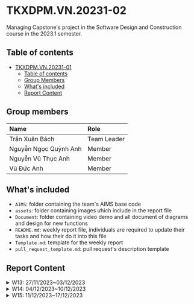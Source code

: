 # TKXDPM.VN.20231-02
Managing Capstone's project in the Software Design and Construction course in the 2023.1 semester.

## Table of contents

- [TKXDPM.VN.20231-01](#tkxdpmvn20231-01)
  - [Table of contents](#table-of-contents)
  - [Group Members](#group-members)
  - [What's included](#whats-included)
  - [Report Content](#report-content)

## Group members


| Name                   | Role        |
| :-------------         | :---------- |
| Trần Xuân Bách         | Team Leader |
| Nguyễn Ngọc Quỳnh Anh  | Member      |
| Nguyễn Vũ Thục Anh     | Member      |
| Vũ Đức Anh             | Member      |


## What's included


- `AIMS`: folder containing the team's AIMS base code
- `assets`: folder containing images ưhich include in the report file
- `Document`: folder containing video demo and all document of diagrams and design for new functions 
- `README.md`: weekly report file, individuals are required to update their tasks and how their do it into this file
- `Template.md`: template for the weekly report
- `pull_request_template.md`: pull request's description template

## Report Content


<details>
  <summary>W13: 27/11/2023~03/12/2023</summary>
<br>
<details>
<summary>Trần Xuân Bách</summary>
<br>

- Assigned tasks: Discover Coupling Type at base code:
  - src/controller/PaymentController
  - src/views/screen/Payment
  - src/subsystem/paypal

- Implementation details:
  - Pull Request(s): https://github.com/quynhanh13/TKXDPM.KHMT.20231-02/pull/2
  - Specific implementation details:
    - Add comments when detecting coupling

</details>

<details>
<summary>Nguyễn Ngọc Quỳnh Anh</summary>
<br>

- Assigned tasks: Discover Coupling Type at base code:
  - src/controller/PlaceOrderController
  - src/views/screen/Shipping
  - src/views/screen/Invoice

- Implementation details:
  - Pull Request: https://github.com/quynhanh13/TKXDPM.KHMT.20231-02/pull/1
  - Specific implementation details:
    - Add comments when detecting coupling

</details>
<details>
<summary>Nguyễn Vũ Thục Anh</summary>
<br>

- Assigned tasks: Discover Coupling Type at base code:
  - src/controller/HomeController
  - src/controller/BaseController
  - src/views/screen/home

- Implementation details:
  - Pull Request(s): #https://github.com/quynhanh13/TKXDPM.KHMT.20231-02/pull/3
  - Specific implementation details:
    - Add comments when detecting coupling

</details>

<details>
<summary>Vũ Đức Anh</summary>
<br>

- Assigned tasks: Discover Coupling Type at base code:
  - src/controller/ViewCartController
  - src/views/screen/cart

- Implementation details:
  - Pull Request(s): #https://github.com/quynhanh13/TKXDPM.KHMT.20231-02/pull/5
  - Specific implementation details:
    - Add comments when detecting coupling

</details>
</details>

<details>
  <summary>W14: 04/12/2023~10/12/2023</summary>
<br>
<details>
<summary>Trần Xuân Bách</summary>
<br>

- Assigned tasks:

- Implementation details:
  - Pull Request(s):
  - Specific implementation details:

</details>

<details>
<summary>Nguyễn Ngọc Quỳnh Anh</summary>
<br>

- Assigned tasks: Refactoring codebase:
  - src/controller/PlaceOrderController
  - src/controller/DeliveryValidator

- Implementation details:
  - Pull Request: https://github.com/quynhanh13/TKXDPM.KHMT.20231-02/pull/6
  - Specific implementation details:
    - Create DeliveryValidator in package controller

</details>
<details>
<summary>Nguyễn Vũ Thục Anh</summary>
<br>

- Assigned tasks:

- Implementation details:
  - Pull Request(s):
  - Specific implementation details:

</details>

<details>
<summary>Vũ Đức Anh</summary>
<br>

- Assigned tasks:

- Implementation details:
  - Pull Request(s):
  - Specific implementation details:

</details>
</details>

<details>
  <summary>W15: 11/12/2023~17/12/2023</summary>
<br>
<details>
<summary>Trần Xuân Bách</summary>
<br>

- Assigned tasks: Detect SOLID violations and resolve:
  - src/controller/PaymentController

- Implementation details:
  - Pull Request(s): https://github.com/quynhanh13/TKXDPM.KHMT.20231-02/pull/8
  - Specific implementation details:
    - Detect SOLID violations and resolve

</details>

<details>
<summary>Nguyễn Ngọc Quỳnh Anh</summary>
<br>

- Assigned tasks: Detect SOLID violations and resolve:
  - src/controller/PlaceOrderController

- Implementation details:
  - Pull Request: https://github.com/quynhanh13/TKXDPM.KHMT.20231-02/pull/7
  - Specific implementation details:
    - Detect SOLID violations and resolve

</details>
<details>
<summary>Nguyễn Vũ Thục Anh</summary>
<br>

- Assigned tasks: Detect SOLID violations and resolve:
  - src/controller/HomeController
  - src/controller/BaseController

- Implementation details:
  - Pull Request(s): https://github.com/quynhanh13/TKXDPM.KHMT.20231-02/pull/9
  - Specific implementation details:
    - Detect SOLID violations and resolve

</details>

<details>
<summary>Vũ Đức Anh</summary>
<br>

- Assigned tasks:

- Implementation details:
  - Pull Request(s):
  - Specific implementation details:

</details>
</details>
